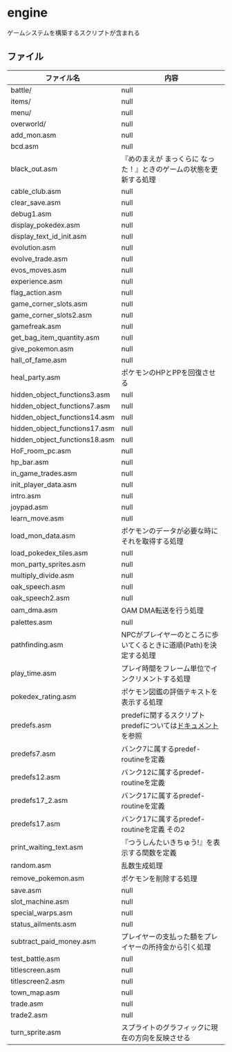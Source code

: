 # engine

ゲームシステムを構築するスクリプトが含まれる

## ファイル

 ファイル名  |  内容
---- | ----
battle/ | null
items/ | null
menu/ | null
overworld/ | null
add_mon.asm | null
bcd.asm | null
black_out.asm | 『めのまえが まっくらに なった！』ときのゲームの状態を更新する処理
cable_club.asm | null
clear_save.asm | null
debug1.asm | null
display_pokedex.asm | null
display_text_id_init.asm | null
evolution.asm | null
evolve_trade.asm | null
evos_moves.asm | null
experience.asm | null
flag_action.asm | null
game_corner_slots.asm | null
game_corner_slots2.asm | null
gamefreak.asm | null
get_bag_item_quantity.asm | null
give_pokemon.asm | null
hall_of_fame.asm | null
heal_party.asm | ポケモンのHPとPPを回復させる
hidden_object_functions3.asm | null
hidden_object_functions7.asm | null
hidden_object_functions14.asm | null
hidden_object_functions17.asm | null
hidden_object_functions18.asm | null
HoF_room_pc.asm | null
hp_bar.asm | null
in_game_trades.asm | null
init_player_data.asm | null
intro.asm | null
joypad.asm | null
learn_move.asm | null
load_mon_data.asm | ポケモンのデータが必要な時にそれを取得する処理
load_pokedex_tiles.asm | null
mon_party_sprites.asm | null
multiply_divide.asm | null
oak_speech.asm | null
oak_speech2.asm | null
oam_dma.asm | OAM DMA転送を行う処理
palettes.asm | null
pathfinding.asm | NPCがプレイヤーのところに歩いてくるときに道順(Path)を決定する処理
play_time.asm | プレイ時間をフレーム単位でインクリメントする処理
pokedex_rating.asm | ポケモン図鑑の評価テキストを表示する処理
predefs.asm | predefに関するスクリプト <br/>predefについては[ドキュメント](../docs/predef.md)を参照
predefs7.asm | バンク7に属するpredef-routineを定義
predefs12.asm | バンク12に属するpredef-routineを定義
predefs17_2.asm | バンク17に属するpredef-routineを定義
predefs17.asm | バンク17に属するpredef-routineを定義 その2
print_waiting_text.asm | 『つうしんたいきちゅう!』を表示する関数を定義
random.asm | 乱数生成処理
remove_pokemon.asm | ポケモンを削除する処理
save.asm | null
slot_machine.asm | null
special_warps.asm | null
status_ailments.asm | null
subtract_paid_money.asm | プレイヤーの支払った額をプレイヤーの所持金から引く処理
test_battle.asm | null
titlescreen.asm | null
titlescreen2.asm | null
town_map.asm | null
trade.asm | null
trade2.asm | null
turn_sprite.asm | スプライトのグラフィックに現在の方向を反映させる
